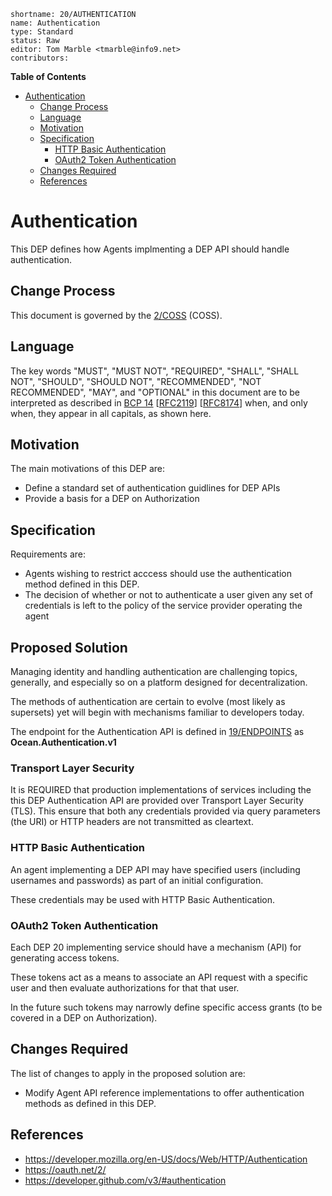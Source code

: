 ```
shortname: 20/AUTHENTICATION
name: Authentication
type: Standard
status: Raw
editor: Tom Marble <tmarble@info9.net>
contributors:
```

**Table of Contents**

<!--ts-->

   * [Authentication](#authentication)
      * [Change Process](#change-process)
      * [Language](#language)
      * [Motivation](#motivation)
      * [Specification](#specification)
         * [HTTP Basic Authentication](#http-basic-authentication)
         * [OAuth2 Token Authentication](#oauth2-token-authentication)
      * [Changes Required](#changes-required)
      * [References](#references)

<!--te-->

# Authentication

This DEP defines how Agents implmenting a DEP API should handle authentication.


## Change Process

This document is governed by the [2/COSS](../2/README.md) (COSS).


## Language

The key words "MUST", "MUST NOT", "REQUIRED", "SHALL", "SHALL NOT", "SHOULD", "SHOULD NOT", "RECOMMENDED", "NOT RECOMMENDED", "MAY", and "OPTIONAL" in this document are to be interpreted as described in [BCP 14](https://tools.ietf.org/html/bcp14) \[[RFC2119](https://tools.ietf.org/html/rfc2119)\] \[[RFC8174](https://tools.ietf.org/html/rfc8174)\] when, and only when, they appear in all capitals, as shown here.


## Motivation

The main motivations of this DEP are:

* Define a standard set of authentication guidlines for DEP APIs
* Provide a basis for a DEP on Authorization

## Specification

Requirements are:

* Agents wishing to restrict acccess should use the authentication method
  defined in this DEP.
* The decision of whether or not to authenticate a user given any set of
  credentials is left to the policy of the service provider operating the agent

## Proposed Solution

Managing identity and handling authentication are challenging topics,
generally, and especially so on a platform designed for decentralization.

The methods of authentication are certain to evolve (most likely as
supersets) yet will begin with mechanisms familiar to developers today.

The endpoint for the Authentication API is defined in [19/ENDPOINTS](../19/README.md) as **Ocean.Authentication.v1**

### Transport Layer Security

It is REQUIRED that production implementations of services including the
this DEP Authentication API are provided over Transport Layer Security (TLS).
This ensure that both any credentials provided via query parameters
(the URI) or HTTP headers are not transmitted as cleartext.

### HTTP Basic Authentication

An agent implementing a DEP API may have specified users (including usernames
and passwords) as part of an initial configuration.

These credentials may be used with HTTP Basic Authentication.

### OAuth2 Token Authentication

Each DEP 20 implementing service should have a mechanism (API) for generating
access tokens.

These tokens act as a means to associate an API request with
a specific user and then evaluate authorizations for that that user.

In the future such tokens may narrowly define specific access
grants (to be covered in a DEP on Authorization).

## Changes Required

The list of changes to apply in the proposed solution are:

* Modify Agent API reference implementations to offer authentication methods
  as defined in this DEP.

## References

* https://developer.mozilla.org/en-US/docs/Web/HTTP/Authentication
* https://oauth.net/2/
* https://developer.github.com/v3/#authentication
